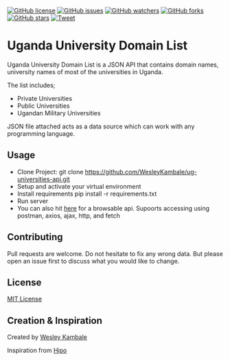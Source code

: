 [![GitHub license](https://img.shields.io/github/license/WesleyKambale/Ug-Universities-Api)](https://github.com/WesleyKambale/Ug-Universities-Api/blob/main/LICENSE)
[![GitHub issues](https://img.shields.io/github/issues/WesleyKambale/Ug-Universities-Api)](https://github.com/WesleyKambale/Ug-Universities-Api/issues)
[![GitHub watchers](https://img.shields.io/github/watchers/WesleyKambale/Ug-Universities-Api)](https://github.com/WesleyKambale/Ug-Universities-Api/watchers)
[![GitHub forks](https://img.shields.io/github/forks/WesleyKambale/Ug-Universities-Api)](https://github.com/WesleyKambale/Ug-Universities-Api/network/)
[![GitHub stars](https://img.shields.io/github/stars/WesleyKambale/Ug-Universities-Api)](https://github.com/WesleyKambale/Ug-Universities-Api/stargazers)
[![Tweet](https://img.shields.io/twitter/url?url=https%3A%2F%2Fgithub.com%2FWesleyKambale%2FUg-Universities-Api)](https://twitter.com)

# Uganda University Domain List

Uganda University Domain List is a JSON API that contains domain names, university names of most of the universities in Uganda.

The list includes;

- Private Universities
- Public Universities
- Ugandan Military Universities

JSON file attached acts as a data source which can work with any programming language.

## Usage

- Clone Project: git clone https://github.com/WesleyKambale/ug-universities-api.git
- Setup and activate your virtual environment
- Install requirements pip install -r requirements.txt
- Run server
- You can also hit <a href="http://jetezra.me/Ug-Universities-Api/uganda-universities-domains.json">here</a> for a browsable api. Supoorts accessing using postman, axios, ajax, http, and fetch

## Contributing

Pull requests are welcome. Do not hesitate to fix any wrong data. But please open an issue first to discuss what you would like to change.

## License

[MIT License](https://github.com/WesleyKambale/Ug-Universities-Api/blob/main/LICENSE)

## Creation & Inspiration

Created by [Wesley Kambale](https://kambale.dev)

Inspiration from [Hipo](https://github.com/Hipo/university-domains-list)
